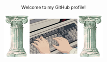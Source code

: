 <p style="text-align: center;">Welcome to my GitHub profile!</p>
<div style="display: flex; justify-content: center; align-items: center;">
    <img src="./img/rock.png" alt="rock" width="80"/>
    <img src="./img/keyboard.gif" alt="keyboard" width="150"/>
    <img src="./img/rock.png" alt="rock" width="80"/>
</div>
